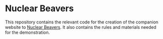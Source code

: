 # Nuclear Beavers

This repository contains the relevant code for the creation of the companion website to [Nuclear Beavers](http://shellmodel.ascsn.net/). It also contains the rules and materials needed for the demonstration.
